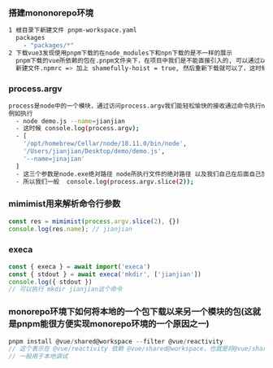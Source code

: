 ### 搭建mononorepo环境
```bash
1 根目录下新建文件 pnpm-workspace.yaml
  packages
    - "packages/*"
2 下载vue3发现使用pnpm下载的在node_modules下和npn下载的是不一样的展示
  pnpm下载的vue所依赖的包在.pnpm文件夹下，在项目中我们是不能直接引入的, 可以通过以下方式解决
  新建文件.npmrc => 加上 shamefully-hoist = true, 然后重新下载就可以了，这时候发现vue依赖的包都在node_modules下了拍平了
```

### process.argv
```bash
process是node中的一个模块，通过访问process.argv我们能轻松愉快的接收通过命令执行node程序时候所传入的参数。
例如执行 
  - node demo.js --name=jianjian
  - 这时候 console.log(process.argv);
  - [
    '/opt/homebrew/Cellar/node/18.11.0/bin/node',
    '/Users/jianjian/Desktop/demo/demo.js',
    '--name=jinajian'
  ]
  - 这三个参数是node.exe绝对路径 node所执行文件的绝对路径 以及我们自己在后面自己加的
  - 所以我们一般  console.log(process.argv.slice(2));
```

### mimimist用来解析命令行参数
```js
const res = mimimist(process.argv.slice(2), {})
console.log(res.name); // jianjian
```

### execa
```js
const { execa } = await import('execa')
const { stdout } = await execa('mkdir', ['jianjian'])
console.log({ stdout })
// 可以执行 mkdir jianjian这个命令
```

### monorepo环境下如何将本地的一个包下载以来另一个模块的包(这就是pnpm能很方便实现monorepo环境的一个原因之一)
```js
pnpm install @vue/shared@workspace --filter @vue/reactivity
// 这个表示在 @vue/reactivity 依赖 @vue/shared@workspace，也就是将@vue/shared@workspace下载到 @vue/reactivity
// 一般用于本地调试
```